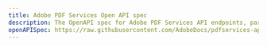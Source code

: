 ```yaml
---
title: Adobe PDF Services Open API spec
description: The OpenAPI spec for Adobe PDF Services API endpoints, parameters, and responses.
openAPISpec: https://raw.githubusercontent.com/AdobeDocs/pdfservices-api-documentation/html2pdf-change-develop/src/pages/resources/openapi.json
---
```

